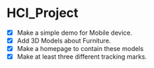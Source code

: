 # HCI_Project
- [x] Make a simple demo for Mobile device.
- [x] Add 3D Models about Furniture.
- [x] Make a homepage to contain these models
- [x] Make at least three different tracking marks.